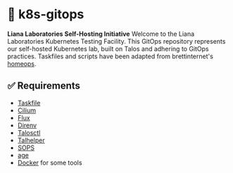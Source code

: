 # 🧪 k8s-gitops

**Liana Laboratories Self-Hosting Initiative**
Welcome to the Liana Laboratories Kubernetes Testing Facility. This GitOps repository represents our self-hosted Kubernetes lab, built on Talos and adhering to GitOps practices. Taskfiles and scripts have been adapted from brettinternet's [homeops](https://github.com/brettinternet/homeops).

## ✅ Requirements

- [Taskfile](https://taskfile.dev/)
- [Cilium](https://github.com/cilium/cilium)
- [Flux](https://github.com/fluxcd/flux2)
- [Direnv](https://github.com/direnv/direnv)
- [Talosctl](https://github.com/siderolabs/talos)
- [Talhelper](https://github.com/budimanjojo/talhelper)
- [SOPS](https://github.com/getsops/sops)
- [age](https://github.com/FiloSottile/age)
- [Docker](https://www.docker.com/) for some tools
